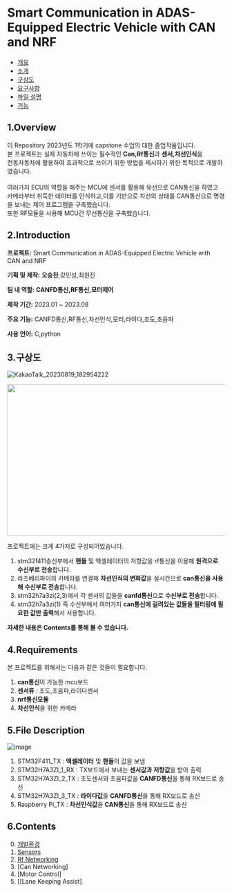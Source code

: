 # Smart Communication in ADAS-Equipped Electric Vehicle with CAN and NRF



-  [개요](#1overview)
-  [소개](#2introduction)
-  [구상도](#3구상도)
-  [요구사항](#4requirements)
-  [파일 설명](#5file-description)
-  [기능](#6contents)


## 1.Overview
이 Repository 2023년도 1학기에 capstone 수업의 대한 졸업작품입니다. 
<br>
본 프로젝트는 실제 자동차에 쓰이는 필수적인 **Can,Rf통신**과 **센서,차선인식**을 <br>
전동자동차에 활용하여 효과적으로 쓰이기 위한 방법을 제시하기 위한 목적으로 개발하였습니다. <br>
<br>
여러가지 ECU의 역할을 해주는 MCU에 센서를 활용해 유선으로 CAN통신을 하였고 <br>
카메라부터 취득한 데이터를 인식하고,이를 기반으로 차선의 상태를 CAN통신으로 명령을 보내는 제어 프로그램을 구축했습니다.<br>
또한 RF모듈을 사용해 MCU간 무선통신을 구축했습니다.
<br>
## 2.Introduction 
>
**프로젝트:** Smart Communication in ADAS-Equipped Electric Vehicle with CAN and NRF
>
**기획 및 제작:** **오승찬**,강민성,최원진
>
**팀 내 역할:** **CANFD통신,RF통신,모터제어**
>
**제작 기간:** 2023.01 ~ 2023.08
>
**주요 기능:** CANFD통신,RF통신,차선인식,모터,라이다,조도,초음파
>
**사용 언어:** C,python

## 3.구상도

 ![KakaoTalk_20230819_182954222](https://github.com/qkcvb110/Portfolio/assets/121782690/12019a38-dc8a-4656-ba84-139fd4a13c36)

 <img src="https://github.com/qkcvb110/Portfolio/assets/121782690/b1a28858-fab1-49f8-bfe5-f44c19cbf8f6" width="800" height="350"/> 


프로젝트에는 크게 4가지로 구성되어있습니다.
1) stm32f411송신부에서 **핸들** 및 엑셀레이터의 저항값을 rf통신을 이용해 **원격으로 수신부로 전송**합니다.
2) 라즈베리파이의 카메라를 연결해 **차선인식의 변화값**을 실시간으로 **can통신을 사용해 수신부로 전송**합니다.
3) stm32h7a3zi(2,3)에서 각 센서의 값들을 **canfd통신**으로 **수신부로 전송**합니다.
4) stm32h7a3zi(1) 즉 수신부에서 여러가지 **can통신에 걸려있는 값들을 필터링에 필요한 값만 출력**해서 사용합니다.

**자세한 내용은 Contents를 통해 볼 수 있습니다.**

## 4.Requirements

본 프로젝트를 위해서는 다음과 같은 것들이 필요합니다.

1) **can통신**이 가능한 mcu보드
2) **센서류** : 조도,초음파,라이다센서
3) **nrf통신모듈**
4) **차선인식**을 위한 카메라

## 5.File Description
![image](https://github.com/sc11046/adas_with_can_nrf/assets/121782720/63862075-ed62-4683-b8c8-1eb82d0f53ff)

1) STM32F411_TX : **엑셀레이터** 및 **핸들**의 값을 보냄
2) STM32H7A3ZI_1_RX : TX보드에서 보내는 **센서값과 저항값**을 받아 출력
3) STM32H7A3ZI_2_TX : 조도센서와 초음파값을 **CANFD통신**을 통해 RX보드로 송신
4) STM32H7A3ZI_3_TX : **라이다값**을 **CANFD통신**을 통해 RX보드로 송신
5) Raspberry Pi_TX : **차선인식값**을 **CAN통신**을 통해 RX보드로 송신

## 6.Contents
0) [개발환경](https://github.com/sc11046/adas_with_can_nrf/blob/main/MD_Description/EnvironmentSetting.md)
1) [Sensors](https://github.com/sc11046/adas_with_can_nrf/blob/main/MD_Description/Sensors.md)
2) [Rf Networking](https://github.com/sc11046/adas_with_can_nrf/blob/main/MD_Description/Rf%20Networking.md)
3) [Can Networking]
4) [Motor Control]
5) [[Lane Keeping Assist]





